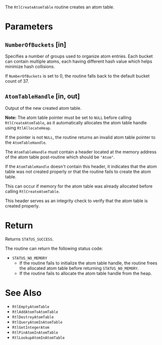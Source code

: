 The `RtlCreateAtomTable` routine creates an atom table.

# Parameters

## `NumberOfBuckets` [in]

Specifies a number of groups used to organize atom entries. Each bucket can contain multiple atoms, each having different hash value which helps minimize hash collisions.

If `NumberOfBuckets` is set to 0, the routine falls back to the default bucket count of 37.

## `AtomTableHandle` [in, out]

Output of the new created atom table.

**Note:** The atom table pointer must be set to `NULL` before calling  `RtlCreateAtomTable`, as it automatically allocates the atom table handle using `RtlAllocateHeap`. 

If the pointer is not `NULL`, the routine returns an invalid atom table pointer to the `AtomTableHandle`.

The `AtomTableHandle` must contain a header located at the memory address of the atom table post-routine which should be `"Atom"`.

If the `AtomTableHandle` doesn't contain this header, it indicates that the atom table was not created properly or that the routine fails to create the atom table. 

This can occur if memory for the atom table was already allocated before calling `RtlCreateAtomTable`.

This header serves as an integrity check to verify that the atom table is created properly.

# Return

Returns `STATUS_SUCCESS`. 

The routine can return the following status code:
* `STATUS_NO_MEMORY`
   * If the routine fails to initialize the atom table handle, the routine  frees the allocated atom table before returning `STATUS_NO_MEMORY`.
   * If the routine fails to allocate the atom table handle from the heap.

# See Also

- `RtlEmptyAtomTable` 
- `RtlAddAtomToAtomTable`
- `RtlDestroyAtomTable`
- `RtlQueryAtomInAtomTable`
- `RtlGetIntegerAtom`
- `RtlPinAtomInAtomTable`
- `RtlLookupAtomInAtomTable`

